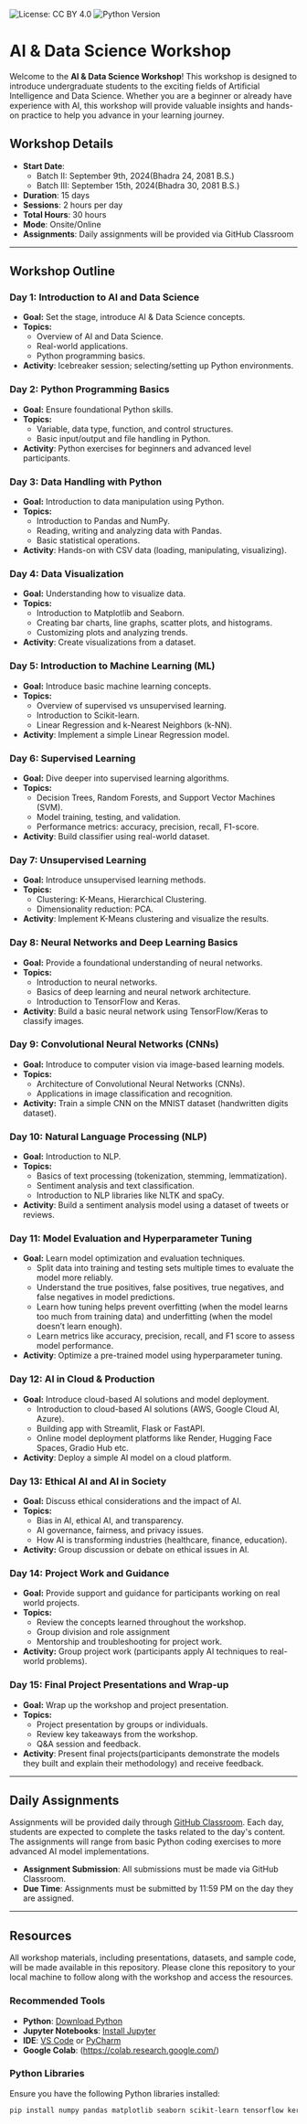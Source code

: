 ![License: CC BY 4.0](https://img.shields.io/badge/License-CC%20BY%204.0-lightgrey.svg) ![Python Version](https://img.shields.io/badge/Python-3.x-blue.svg)

# AI & Data Science Workshop

Welcome to the **AI & Data Science Workshop**! This workshop is designed to introduce undergraduate students to the exciting fields of Artificial Intelligence and Data Science. Whether you are a beginner or already have experience with AI, this workshop will provide valuable insights and hands-on practice to help you advance in your learning journey.

## Workshop Details

- **Start Date**: 
  - Batch II: September 9th, 2024(Bhadra 24, 2081 B.S.)
  - Batch III: September 15th, 2024(Bhadra 30, 2081 B.S.)
- **Duration**: 15 days
- **Sessions**: 2 hours per day
- **Total Hours**: 30 hours
- **Mode**: Onsite/Online
- **Assignments**: Daily assignments will be provided via GitHub Classroom

---

## Workshop Outline

### Day 1: Introduction to AI and Data Science
- **Goal:** Set the stage, introduce AI & Data Science concepts.
- **Topics:**
  - Overview of AI and Data Science.
  - Real-world applications.
  - Python programming basics.
- **Activity**: Icebreaker session; selecting/setting up Python environments.

### Day 2: Python Programming Basics
- **Goal:** Ensure foundational Python skills.
- **Topics:**
  - Variable, data type, function, and control structures.
  - Basic input/output and file handling in Python.
- **Activity**: Python exercises for beginners and advanced level participants.

### Day 3: Data Handling with Python
- **Goal:** Introduction to data manipulation using Python.
- **Topics:**
  - Introduction to Pandas and NumPy.
  - Reading, writing and analyzing data with Pandas.
  - Basic statistical operations.
- **Activity**: Hands-on with CSV data (loading, manipulating, visualizing).

### Day 4: Data Visualization
- **Goal:** Understanding how to visualize data.
- **Topics:**
  - Introduction to Matplotlib and Seaborn.
  - Creating bar charts, line graphs, scatter plots, and histograms.
  - Customizing plots and analyzing trends.
- **Activity**: Create visualizations from a dataset.

### Day 5: Introduction to Machine Learning (ML)
- **Goal:** Introduce basic machine learning concepts.
- **Topics:**
  - Overview of supervised vs unsupervised learning.
  - Introduction to Scikit-learn.
  - Linear Regression and k-Nearest Neighbors (k-NN).
- **Activity**: Implement a simple Linear Regression model.

### Day 6: Supervised Learning
- **Goal:** Dive deeper into supervised learning algorithms.
- **Topics:**
  - Decision Trees, Random Forests, and Support Vector Machines (SVM).
  - Model training, testing, and validation.
  - Performance metrics: accuracy, precision, recall, F1-score.
- **Activity**: Build classifier using real-world dataset.

### Day 7: Unsupervised Learning
- **Goal:** Introduce unsupervised learning methods.
- **Topics:**
  - Clustering: K-Means, Hierarchical Clustering.
  - Dimensionality reduction: PCA.
- **Activity**: Implement K-Means clustering and visualize the results.

### Day 8: Neural Networks and Deep Learning Basics
- **Goal:** Provide a foundational understanding of neural networks.
- **Topics:**
  - Introduction to neural networks.
  - Basics of deep learning and neural network architecture.
  - Introduction to TensorFlow and Keras.
- **Activity**: Build a basic neural network using TensorFlow/Keras to classify images.

### Day 9: Convolutional Neural Networks (CNNs)
- **Goal:** Introduce to computer vision via image-based learning models.
- **Topics:**
  - Architecture of Convolutional Neural Networks (CNNs).
  - Applications in image classification and recognition.
- **Activity:** Train a simple CNN on the MNIST dataset (handwritten digits dataset).

### Day 10: Natural Language Processing (NLP)
- **Goal:** Introduction to NLP.
- **Topics:**
  - Basics of text processing (tokenization, stemming, lemmatization).
  - Sentiment analysis and text classification.
  - Introduction to NLP libraries like NLTK and spaCy.
- **Activity**: Build a sentiment analysis model using a dataset of tweets or reviews.

### Day 11: Model Evaluation and Hyperparameter Tuning
- **Goal:** Learn model optimization and evaluation techniques.
  - Split data into training and testing sets multiple times to evaluate the model more reliably.
  - Understand the true positives, false positives, true negatives, and false negatives in model predictions.
  - Learn how tuning helps prevent overfitting (when the model learns too much from training data) and underfitting (when the model doesn’t learn enough).
  - Learn metrics like accuracy, precision, recall, and F1 score to assess model performance.
- **Activity**: Optimize a pre-trained model using hyperparameter tuning.

### Day 12: AI in Cloud & Production
- **Goal:** Introduce cloud-based AI solutions and model deployment.
  - Introduction to cloud-based AI solutions (AWS, Google Cloud AI, Azure).
  - Building app with Streamlit, Flask or FastAPI.
  - Online model deployment platforms like Render, Hugging Face Spaces, Gradio Hub etc.
- **Activity**: Deploy a simple AI model on a cloud platform.

### Day 13: Ethical AI and AI in Society
- **Goal:** Discuss ethical considerations and the impact of AI.
- **Topics:**
  - Bias in AI, ethical AI, and transparency.
  - AI governance, fairness, and privacy issues.
  - How AI is transforming industries (healthcare, finance, education).
- **Activity:** Group discussion or debate on ethical issues in AI.

### Day 14: Project Work and Guidance
- **Goal:** Provide support and guidance for participants working on real world projects.
- **Topics:**
  - Review the concepts learned throughout the workshop.
  - Group division and role assignment
  - Mentorship and troubleshooting for project work.
- **Activity:** Group project work (participants apply AI techniques to real-world problems). 

### Day 15: Final Project Presentations and Wrap-up
- **Goal:** Wrap up the workshop and project presentation.
- **Topics:**
  - Project presentation by groups or individuals.
  - Review key takeaways from the workshop.
  - Q&A session and feedback.
- **Activity**: Present final projects(participants demonstrate the models they built and explain their methodology) and receive feedback.

---

## Daily Assignments

Assignments will be provided daily through [GitHub Classroom](https://classroom.github.com/classrooms/138870052-ai-data-science-worksop-2024). Each day, students are expected to complete the tasks related to the day's content. The assignments will range from basic Python coding exercises to more advanced AI model implementations.

- **Assignment Submission**: All submissions must be made via GitHub Classroom.
- **Due Time**: Assignments must be submitted by 11:59 PM on the day they are assigned.

---

## Resources

All workshop materials, including presentations, datasets, and sample code, will be made available in this repository. Please clone this repository to your local machine to follow along with the workshop and access the resources.

### Recommended Tools
- **Python**: [Download Python](https://www.python.org/downloads/)
- **Jupyter Notebooks**: [Install Jupyter](https://jupyter.org/install)
- **IDE**: [VS Code](https://code.visualstudio.com/) or [PyCharm](https://www.jetbrains.com/pycharm/download/)
- **Google Colab**: (https://colab.research.google.com/)

### Python Libraries
Ensure you have the following Python libraries installed:
```bash
pip install numpy pandas matplotlib seaborn scikit-learn tensorflow keras nltk
